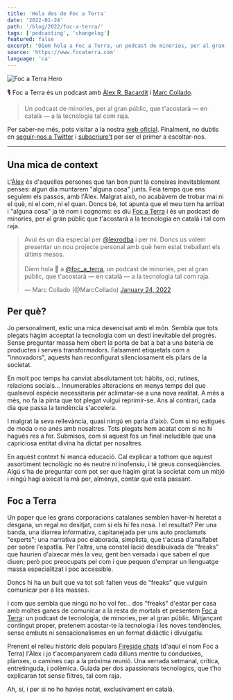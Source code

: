 ```yaml
---
title: 'Hola des de Foc a Terra'
date: '2022-01-24'
path: '/blog/2022/foc-a-terra/'
tags: ['podcasting', 'changelog']
featured: false
excerpt: "Diem hola a Foc a Terra, un podcast de minories, per al gran públic, que t'acostarà — en català — a la tecnologia tal com raja. El teu company de viatge setmanal t'explicarà la tecnologia i les noves tendències, sense embuts ni sensacionalismes."
source: 'https://www.focaterra.com'
language: 'ca'
---
```


![Foc a Terra Hero](../images/foc-a-terra-hero.jpg 'Foc a Terra Hero')

🎙 Foc a Terra és un podcast amb [Àlex R. Bacardit](https://twitter.com/lexrodba) i [Marc Collado](https://twitter.com/MarcCollado).

> Un podcast de minories, per al gran públic, que t'acostarà — en català — a la tecnologia tal com raja.

Per saber-ne més, pots visitar a la nostra [web oficial](https://www.focaterra.com). Finalment, no dubtis en [seguir-nos a Twitter](https://twitter.com/foc_a_terra) i [subscriure't](https://podcasts.apple.com/es/podcast/foc-a-terra/id1604172036) per ser el primer a escoltar-nos.

---

## Una mica de context

L'[Àlex](https://www.alexrodba.com) és d'aquelles persones que tan bon punt la coneixes inevitablement penses: algun dia muntarem "alguna cosa" junts. Feia temps que ens seguíem els passos, amb l'Àlex. Malgrat això, no acabàvem de trobar mai ni el què, ni el com, ni el quan. Doncs bé, tot apunta que el meu torn ha arribat i "alguna cosa" ja té nom i cognoms: es diu [Foc a Terra](https://rss.com/podcasts/focaterra/) i és un podcast de minories, per al gran públic que t'acostarà a la tecnologia en català i tal com raja.

<blockquote class="twitter-tweet"><p lang="ca" dir="ltr">Avui és un dia especial per <a href="https://twitter.com/lexrodba?ref_src=twsrc%5Etfw">@lexrodba</a> i per mi. Doncs us volem presentar un nou projecte personal amb què hem estat treballant els últims mesos.<br><br>Diem hola 👋 a <a href="https://twitter.com/foc_a_terra?ref_src=twsrc%5Etfw">@foc_a_terra</a>, un podcast de minories, per al gran públic, que t&#39;acostarà — en català — a la tecnologia tal com raja.</p>&mdash; Marc Collado (@MarcCollado) <a href="https://twitter.com/MarcCollado/status/1485555611190321156?ref_src=twsrc%5Etfw">January 24, 2022</a></blockquote>

## Per què?

Jo personalment, estic una mica desencisat amb el món. Sembla que tots plegats hàgim acceptat la tecnologia com un destí inevitable del progrés. Sense preguntar massa hem obert la porta de bat a bat a una bateria de productes i serveis transformadors. Falsament etiquetats com a "innovadors", aquests han reconfigurat silenciosament els pilars de la societat.

En molt poc temps ha canviat absolutament tot: hàbits, oci, rutines, relacions socials... Innumerables alteracions en menys temps del que qualsevol espècie necessitaria per aclimatar-se a una nova realitat. A més a més, no fa la pinta que tot plegat vulgui reprimir-se. Ans al contrari, cada dia que passa la tendència s'accelera.

I malgrat la seva rellevància, quasi ningú en parla d'això. Com si no estigués de moda o no anés amb nosaltres. Tots plegats hem acatat com si no hi hagués res a fer. Submisos, com si aquest fos un final ineludible que una capriciosa entitat divina ha dictat per nosaltres.

En aquest context hi manca educació. Cal explicar a tothom que aquest assortiment tecnològic no és neutre ni inofensiu, i té greus conseqüències. Algú s'ha de preguntar com pot ser que hàgim girat la societat com un mitjó i ningú hagi aixecat la mà per, almenys, contar què està passant.

## Foc a Terra

Un paper que les grans corporacions catalanes semblen haver-hi heretat a desgana, un regal no desitjat, com si els hi fes nosa. I el resultat? Per una banda, una diarrea informativa, capitanejada per uns auto proclamats "experts"; una narrativa poc elaborada, simplista, que t'acusa d'analfabet per sobre l'espatlla. Per l'altra, una constel·lació desdibuixada de "freaks" que haurien d'aixecar més la veu; gent ben versada i que saben el que diuen; però poc preocupats pel com i que pequen d'emprar un llenguatge massa especialitzat i poc accessible.

Doncs hi ha un buit que va tot sol: falten veus de "freaks" que vulguin comunicar per a les masses.

I com que sembla que ningú no ho vol fer... dos "freaks" d'estar per casa amb moltes ganes de comunicar a la resta de mortals et presentem [Foc a Terra](https://rss.com/podcasts/focaterra/): un podcast de tecnologia, de minories, per al gran públic. Mitjançant contingut proper, pretenem acostar-te la tecnologia i les noves tendències, sense embuts ni sensacionalismes en un format didàctic i divulgatiu.

Prenent el relleu històric dels populars [Fireside chats](https://en.wikipedia.org/wiki/Fireside_chats) (d'aquí el nom Foc a Terra) l'Àlex i jo t'acompanyarem cada dilluns mentre tu condueixes, planxes, o camines cap a la pròxima reunió. Una xerrada setmanal, crítica, entretinguda, i polèmica. Guiada per dos apassionats tecnològics, que t'ho explicaran tot sense filtres, tal com raja.

Ah, sí, i per si no ho havies notat, exclusivament en català.

